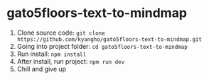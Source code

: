 # gato5floors-text-to-mindmap

1. Clone source code: ```git clone https://github.com/kyangho/gato5floors-text-to-mindmap.git```
2. Going into project folder: ```cd gato5floors-text-to-mindmap```
3. Run install: ```npm install```
4. After install, run project: ```npm run dev```
5. Chill and give up

